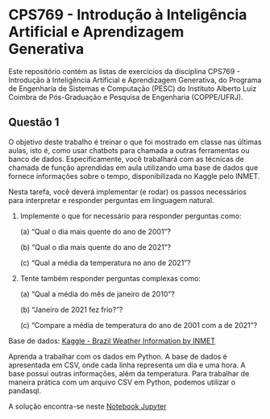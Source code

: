# CPS769 - Introdução à Inteligência Artificial e Aprendizagem Generativa

Este repositório contém as listas de exercícios da disciplina CPS769 - Introdução à Inteligência Artificial e Aprendizagem Generativa, do Programa de Engenharia de Sistemas e Computação (PESC) do Instituto Alberto Luiz Coimbra de Pós-Graduação e Pesquisa de Engenharia (COPPE/UFRJ).

## Questão 1

O objetivo deste trabalho é treinar o que foi mostrado em classe nas últimas aulas, isto é, como usar chatbots para chamada a outras ferramentas ou banco de dados. Especificamente, você trabalhará com as técnicas de chamada de função aprendidas em aula utilizando uma base de dados que fornece informações sobre o tempo, disponibilizada no Kaggle pelo INMET.

Nesta tarefa, você deverá implementar (e rodar) os passos necessários para interpretar e responder perguntas em linguagem natural.

1. Implemente o que for necessário para responder perguntas como:

   (a) “Qual o dia mais quente do ano de 2001”?

   (b) “Qual o dia mais quente do ano de 2021”?

   (c) “Qual a média da temperatura no ano de 2021”?

2. Tente também responder perguntas complexas como:

   (a) “Qual a média do mês de janeiro de 2010”?

   (b) “Janeiro de 2021 fez frio?”?

   (c) “Compare a média de temperatura do ano de 2001 com a de 2021”?

Base de dados: [Kaggle - Brazil Weather Information by INMET](https://www.kaggle.com/datasets/gregoryoliveira/brazil-weather-information-by-inmet)

Aprenda a trabalhar com os dados em Python. A base de dados é apresentada em CSV, onde cada linha representa um dia e uma hora. A base possui outras informações, além da temperatura. Para trabalhar de maneira prática com um arquivo CSV em Python, podemos utilizar o pandasql.

A solução encontra-se neste [Notebook Jupyter](./lista_3/lista_3.ipynb)